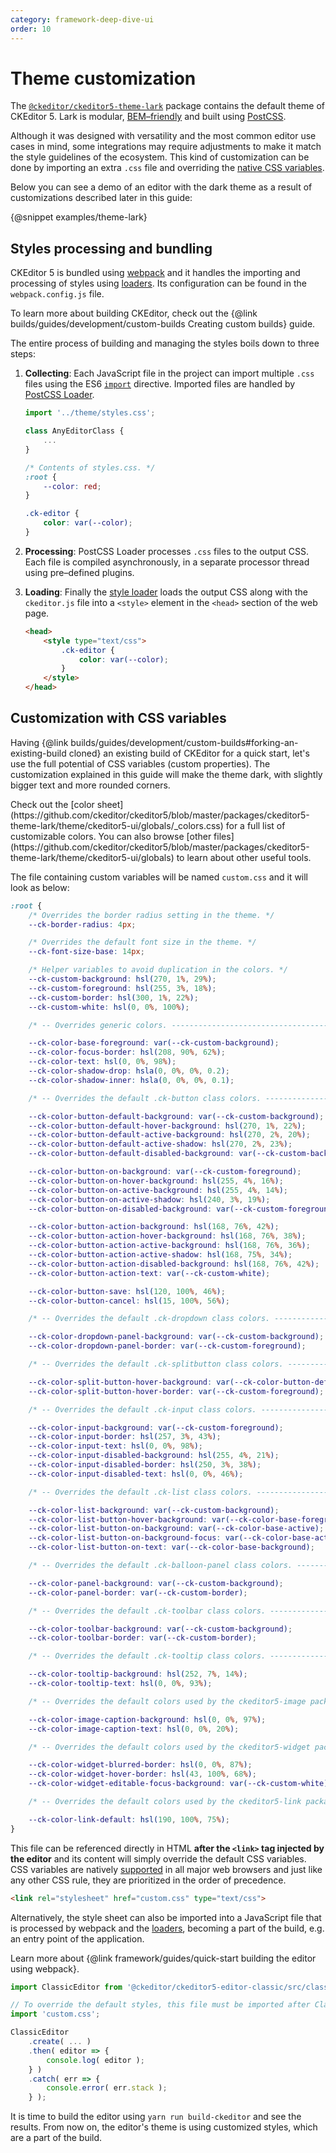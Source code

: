 ```yaml
---
category: framework-deep-dive-ui
order: 10
---
```


# Theme customization

The [`@ckeditor/ckeditor5-theme-lark`](https://www.npmjs.com/package/@ckeditor/ckeditor5-theme-lark) package contains the default theme of CKEditor 5. Lark is modular, [BEM–friendly](https://en.bem.info/methodology/css/) and built using [PostCSS](http://postcss.org/).

Although it was designed with versatility and the most common editor use cases in mind, some integrations may require adjustments to make it match the style guidelines of the ecosystem. This kind of customization can be done by importing an extra `.css` file and overriding the [native CSS variables](https://www.w3.org/TR/css-variables/).

Below you can see a demo of an editor with the dark theme as a result of customizations described later in this guide:

{@snippet examples/theme-lark}

## Styles processing and bundling

CKEditor 5 is bundled using [webpack](https://webpack.js.org/) and it handles the importing and processing of styles using [loaders](https://webpack.js.org/concepts/loaders/). Its configuration can be found in the `webpack.config.js` file.

<info-box info>
	To learn more about building CKEditor, check out the {@link builds/guides/development/custom-builds Creating custom builds} guide.
</info-box>

The entire process of building and managing the styles boils down to three steps:

1. **Collecting**: Each JavaScript file in the project can import multiple `.css` files using the ES6 [`import`](https://developer.mozilla.org/en-US/docs/Web/JavaScript/Reference/Statements/import) directive. Imported files are handled by [PostCSS Loader](https://www.npmjs.com/package/postcss-loader).

	```js
	import '../theme/styles.css';

	class AnyEditorClass {
		...
	}
	```

	```css
	/* Contents of styles.css. */
	:root {
		--color: red;
	}

	.ck-editor {
		color: var(--color);
	}
	```

2. **Processing**: PostCSS Loader processes `.css` files to the output CSS. Each file is compiled asynchronously, in a separate processor thread using pre–defined plugins.

3. **Loading**: Finally the [style loader](https://www.npmjs.com/package/style-loader) loads the output CSS along with the `ckeditor.js` file into a `<style>` element in the `<head>` section of the web page.

	```html
	<head>
		<style type="text/css">
			.ck-editor {
				color: var(--color);
			}
		</style>
	</head>
	```

## Customization with CSS variables

Having {@link builds/guides/development/custom-builds#forking-an-existing-build cloned} an existing build of CKEditor for a quick start, let's use the full potential of CSS variables (custom properties). The customization explained in this guide will make the theme dark, with slightly bigger text and more rounded corners.

<info-box hint>
	Check out the [color sheet](https://github.com/ckeditor/ckeditor5/blob/master/packages/ckeditor5-theme-lark/theme/ckeditor5-ui/globals/_colors.css) for a full list of customizable colors. You can also browse [other files](https://github.com/ckeditor/ckeditor5/blob/master/packages/ckeditor5-theme-lark/theme/ckeditor5-ui/globals) to learn about other useful tools.
</info-box>

The file containing custom variables will be named `custom.css` and it will look as below:

```css
:root {
	/* Overrides the border radius setting in the theme. */
	--ck-border-radius: 4px;

	/* Overrides the default font size in the theme. */
	--ck-font-size-base: 14px;

	/* Helper variables to avoid duplication in the colors. */
	--ck-custom-background: hsl(270, 1%, 29%);
	--ck-custom-foreground: hsl(255, 3%, 18%);
	--ck-custom-border: hsl(300, 1%, 22%);
	--ck-custom-white: hsl(0, 0%, 100%);

	/* -- Overrides generic colors. ------------------------------------------------------------- */

	--ck-color-base-foreground: var(--ck-custom-background);
	--ck-color-focus-border: hsl(208, 90%, 62%);
	--ck-color-text: hsl(0, 0%, 98%);
	--ck-color-shadow-drop: hsla(0, 0%, 0%, 0.2);
	--ck-color-shadow-inner: hsla(0, 0%, 0%, 0.1);

	/* -- Overrides the default .ck-button class colors. ---------------------------------------- */

	--ck-color-button-default-background: var(--ck-custom-background);
	--ck-color-button-default-hover-background: hsl(270, 1%, 22%);
	--ck-color-button-default-active-background: hsl(270, 2%, 20%);
	--ck-color-button-default-active-shadow: hsl(270, 2%, 23%);
	--ck-color-button-default-disabled-background: var(--ck-custom-background);

	--ck-color-button-on-background: var(--ck-custom-foreground);
	--ck-color-button-on-hover-background: hsl(255, 4%, 16%);
	--ck-color-button-on-active-background: hsl(255, 4%, 14%);
	--ck-color-button-on-active-shadow: hsl(240, 3%, 19%);
	--ck-color-button-on-disabled-background: var(--ck-custom-foreground);

	--ck-color-button-action-background: hsl(168, 76%, 42%);
	--ck-color-button-action-hover-background: hsl(168, 76%, 38%);
	--ck-color-button-action-active-background: hsl(168, 76%, 36%);
	--ck-color-button-action-active-shadow: hsl(168, 75%, 34%);
	--ck-color-button-action-disabled-background: hsl(168, 76%, 42%);
	--ck-color-button-action-text: var(--ck-custom-white);

	--ck-color-button-save: hsl(120, 100%, 46%);
	--ck-color-button-cancel: hsl(15, 100%, 56%);

	/* -- Overrides the default .ck-dropdown class colors. -------------------------------------- */

	--ck-color-dropdown-panel-background: var(--ck-custom-background);
	--ck-color-dropdown-panel-border: var(--ck-custom-foreground);

	/* -- Overrides the default .ck-splitbutton class colors. ----------------------------------- */

	--ck-color-split-button-hover-background: var(--ck-color-button-default-hover-background);
	--ck-color-split-button-hover-border: var(--ck-custom-foreground);

	/* -- Overrides the default .ck-input class colors. ----------------------------------------- */

	--ck-color-input-background: var(--ck-custom-foreground);
	--ck-color-input-border: hsl(257, 3%, 43%);
	--ck-color-input-text: hsl(0, 0%, 98%);
	--ck-color-input-disabled-background: hsl(255, 4%, 21%);
	--ck-color-input-disabled-border: hsl(250, 3%, 38%);
	--ck-color-input-disabled-text: hsl(0, 0%, 46%);

	/* -- Overrides the default .ck-list class colors. ------------------------------------------ */

	--ck-color-list-background: var(--ck-custom-background);
	--ck-color-list-button-hover-background: var(--ck-color-base-foreground);
	--ck-color-list-button-on-background: var(--ck-color-base-active);
	--ck-color-list-button-on-background-focus: var(--ck-color-base-active-focus);
	--ck-color-list-button-on-text: var(--ck-color-base-background);

	/* -- Overrides the default .ck-balloon-panel class colors. --------------------------------- */

	--ck-color-panel-background: var(--ck-custom-background);
	--ck-color-panel-border: var(--ck-custom-border);

	/* -- Overrides the default .ck-toolbar class colors. --------------------------------------- */

	--ck-color-toolbar-background: var(--ck-custom-background);
	--ck-color-toolbar-border: var(--ck-custom-border);

	/* -- Overrides the default .ck-tooltip class colors. --------------------------------------- */

	--ck-color-tooltip-background: hsl(252, 7%, 14%);
	--ck-color-tooltip-text: hsl(0, 0%, 93%);

	/* -- Overrides the default colors used by the ckeditor5-image package. --------------------- */

	--ck-color-image-caption-background: hsl(0, 0%, 97%);
	--ck-color-image-caption-text: hsl(0, 0%, 20%);

	/* -- Overrides the default colors used by the ckeditor5-widget package. -------------------- */

	--ck-color-widget-blurred-border: hsl(0, 0%, 87%);
	--ck-color-widget-hover-border: hsl(43, 100%, 68%);
	--ck-color-widget-editable-focus-background: var(--ck-custom-white);

	/* -- Overrides the default colors used by the ckeditor5-link package. ---------------------- */

	--ck-color-link-default: hsl(190, 100%, 75%);
}
```

This file can be referenced directly in HTML **after the `<link>` tag injected by the editor** and its content will simply override the default CSS variables. CSS variables are natively [supported](https://caniuse.com/#feat=css-variables) in all major web browsers and just like any other CSS rule, they are prioritized in the order of precedence.

```html
<link rel="stylesheet" href="custom.css" type="text/css">
```

Alternatively, the style sheet can also be imported into a JavaScript file that is processed by webpack and the [loaders](#styles-processing-and-bundling), becoming a part of the build, e.g. an entry point of the application.

<info-box info>
	Learn more about {@link framework/guides/quick-start building the editor using webpack}.
</info-box>

```js
import ClassicEditor from '@ckeditor/ckeditor5-editor-classic/src/classiceditor';

// To override the default styles, this file must be imported after ClassicEditor.
import 'custom.css';

ClassicEditor
	.create( ... )
	.then( editor => {
		console.log( editor );
	} )
	.catch( err => {
		console.error( err.stack );
	} );

```

It is time to build the editor using `yarn run build-ckeditor` and see the results. From now on, the editor's theme is using customized styles, which are a part of the build.

